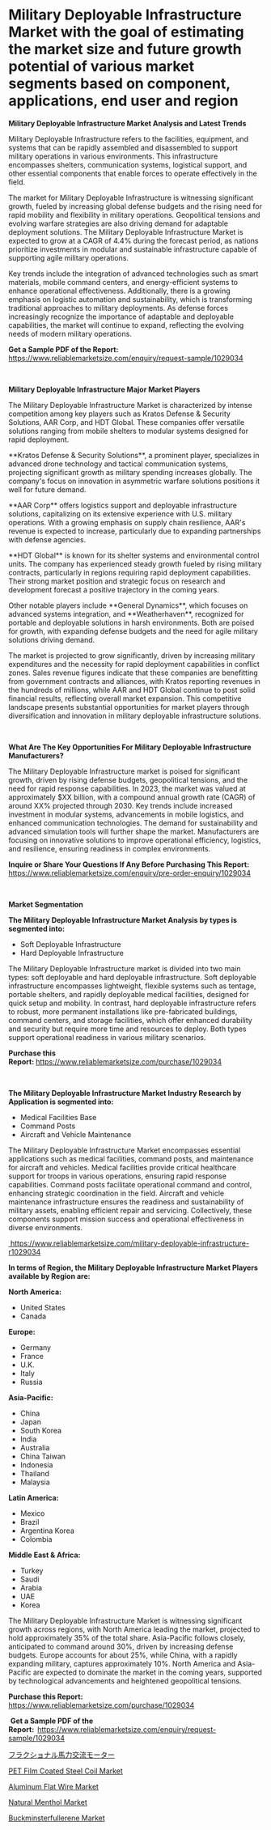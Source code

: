 <p><h1>Military Deployable Infrastructure Market with the goal of estimating the market size and future growth potential of various market segments based on component, applications, end user and region</h1></p><p><strong>Military Deployable Infrastructure Market Analysis and Latest Trends</strong></p>
<p><p>Military Deployable Infrastructure refers to the facilities, equipment, and systems that can be rapidly assembled and disassembled to support military operations in various environments. This infrastructure encompasses shelters, communication systems, logistical support, and other essential components that enable forces to operate effectively in the field. </p><p>The market for Military Deployable Infrastructure is witnessing significant growth, fueled by increasing global defense budgets and the rising need for rapid mobility and flexibility in military operations. Geopolitical tensions and evolving warfare strategies are also driving demand for adaptable deployment solutions. The Military Deployable Infrastructure Market is expected to grow at a CAGR of 4.4% during the forecast period, as nations prioritize investments in modular and sustainable infrastructure capable of supporting agile military operations.</p><p>Key trends include the integration of advanced technologies such as smart materials, mobile command centers, and energy-efficient systems to enhance operational effectiveness. Additionally, there is a growing emphasis on logistic automation and sustainability, which is transforming traditional approaches to military deployments. As defense forces increasingly recognize the importance of adaptable and deployable capabilities, the market will continue to expand, reflecting the evolving needs of modern military operations.</p></p>
<p><strong>Get a Sample PDF of the Report:&nbsp;</strong> <a href="https://www.reliablemarketsize.com/enquiry/request-sample/1029034">https://www.reliablemarketsize.com/enquiry/request-sample/1029034</a></p>
<p>&nbsp;</p>
<p><strong>Military Deployable Infrastructure Major Market Players</strong></p>
<p><p>The Military Deployable Infrastructure Market is characterized by intense competition among key players such as Kratos Defense & Security Solutions, AAR Corp, and HDT Global. These companies offer versatile solutions ranging from mobile shelters to modular systems designed for rapid deployment.</p><p>**Kratos Defense & Security Solutions**, a prominent player, specializes in advanced drone technology and tactical communication systems, projecting significant growth as military spending increases globally. The company's focus on innovation in asymmetric warfare solutions positions it well for future demand.</p><p>**AAR Corp** offers logistics support and deployable infrastructure solutions, capitalizing on its extensive experience with U.S. military operations. With a growing emphasis on supply chain resilience, AAR's revenue is expected to increase, particularly due to expanding partnerships with defense agencies.</p><p>**HDT Global** is known for its shelter systems and environmental control units. The company has experienced steady growth fueled by rising military contracts, particularly in regions requiring rapid deployment capabilities. Their strong market position and strategic focus on research and development forecast a positive trajectory in the coming years.</p><p>Other notable players include **General Dynamics**, which focuses on advanced systems integration, and **Weatherhaven**, recognized for portable and deployable solutions in harsh environments. Both are poised for growth, with expanding defense budgets and the need for agile military solutions driving demand.</p><p>The market is projected to grow significantly, driven by increasing military expenditures and the necessity for rapid deployment capabilities in conflict zones. Sales revenue figures indicate that these companies are benefitting from government contracts and alliances, with Kratos reporting revenues in the hundreds of millions, while AAR and HDT Global continue to post solid financial results, reflecting overall market expansion. This competitive landscape presents substantial opportunities for market players through diversification and innovation in military deployable infrastructure solutions.</p></p>
<p>&nbsp;</p>
<p><strong>What Are The Key Opportunities For Military Deployable Infrastructure Manufacturers?</strong></p>
<p><p>The Military Deployable Infrastructure market is poised for significant growth, driven by rising defense budgets, geopolitical tensions, and the need for rapid response capabilities. In 2023, the market was valued at approximately $XX billion, with a compound annual growth rate (CAGR) of around XX% projected through 2030. Key trends include increased investment in modular systems, advancements in mobile logistics, and enhanced communication technologies. The demand for sustainability and advanced simulation tools will further shape the market. Manufacturers are focusing on innovative solutions to improve operational efficiency, logistics, and resilience, ensuring readiness in complex environments.</p></p>
<p><strong>Inquire or Share Your Questions If Any Before Purchasing This Report:</strong> <a href="https://www.reliablemarketsize.com/enquiry/pre-order-enquiry/1029034">https://www.reliablemarketsize.com/enquiry/pre-order-enquiry/1029034</a></p>
<p>&nbsp;</p>
<p><strong>Market Segmentation</strong></p>
<p><strong>The Military Deployable Infrastructure Market Analysis by types is segmented into:</strong></p>
<p><ul><li>Soft Deployable Infrastructure</li><li>Hard Deployable Infrastructure</li></ul></p>
<p><p>The Military Deployable Infrastructure market is divided into two main types: soft deployable and hard deployable infrastructure. Soft deployable infrastructure encompasses lightweight, flexible systems such as tentage, portable shelters, and rapidly deployable medical facilities, designed for quick setup and mobility. In contrast, hard deployable infrastructure refers to robust, more permanent installations like pre-fabricated buildings, command centers, and storage facilities, which offer enhanced durability and security but require more time and resources to deploy. Both types support operational readiness in various military scenarios.</p></p>
<p><strong>Purchase this Report:&nbsp;</strong><a href="https://www.reliablemarketsize.com/purchase/1029034">https://www.reliablemarketsize.com/purchase/1029034</a></p>
<p>&nbsp;</p>
<p><strong>The Military Deployable Infrastructure Market Industry Research by Application is segmented into:</strong></p>
<p><ul><li>Medical Facilities Base</li><li>Command Posts</li><li>Aircraft and Vehicle Maintenance</li></ul></p>
<p><p>The Military Deployable Infrastructure Market encompasses essential applications such as medical facilities, command posts, and maintenance for aircraft and vehicles. Medical facilities provide critical healthcare support for troops in various operations, ensuring rapid response capabilities. Command posts facilitate operational command and control, enhancing strategic coordination in the field. Aircraft and vehicle maintenance infrastructure ensures the readiness and sustainability of military assets, enabling efficient repair and servicing. Collectively, these components support mission success and operational effectiveness in diverse environments.</p></p>
<p><a href="https://www.reliablemarketsize.com/military-deployable-infrastructure-r1029034">&nbsp;https://www.reliablemarketsize.com/military-deployable-infrastructure-r1029034</a></p>
<p><strong>In terms of Region, the Military Deployable Infrastructure Market Players available by Region are:</strong></p>
<p>
    <p> <strong> North America: </strong>
        <ul>
            <li>United States</li>
            <li>Canada</li>
        </ul>
        </p> 
    <p> <strong> Europe: </strong>
        <ul>
            <li>Germany</li>
            <li>France</li>
            <li>U.K.</li>
            <li>Italy</li>
            <li>Russia</li>
        </ul>
        </p> 
    <p> <strong> Asia-Pacific: </strong>
        <ul>
            <li>China</li>
            <li>Japan</li>
            <li>South Korea</li>
            <li>India</li>
            <li>Australia</li>
            <li>China Taiwan</li>
            <li>Indonesia</li>
            <li>Thailand</li>
            <li>Malaysia</li>
        </ul>
        </p> 
    <p> <strong> Latin America: </strong>
        <ul>
            <li>Mexico</li>
            <li>Brazil</li>
            <li>Argentina Korea</li>
            <li>Colombia</li>
        </ul>
        </p> 
    <p> <strong> Middle East & Africa: </strong>
        <ul>
            <li>Turkey</li>
            <li>Saudi</li>
            <li>Arabia</li>
            <li>UAE</li>
            <li>Korea</li>
        </ul>
    </p>
    </p>
<p><p>The Military Deployable Infrastructure Market is witnessing significant growth across regions, with North America leading the market, projected to hold approximately 35% of the total share. Asia-Pacific follows closely, anticipated to command around 30%, driven by increasing defense budgets. Europe accounts for about 25%, while China, with a rapidly expanding military, captures approximately 10%. North America and Asia-Pacific are expected to dominate the market in the coming years, supported by technological advancements and heightened geopolitical tensions.</p></p>
<p><strong>Purchase this Report: </strong><a href="https://www.reliablemarketsize.com/purchase/1029034">https://www.reliablemarketsize.com/purchase/1029034</a></p>
<p>&nbsp;<strong>Get a Sample PDF of the Report:&nbsp;&nbsp;</strong><a href="https://www.reliablemarketsize.com/enquiry/request-sample/1029034">https://www.reliablemarketsize.com/enquiry/request-sample/1029034</a></p>
<p><strong></strong></p>
<p><p><a href="https://medium.com/@beaudamore/fractional-horsepower-alternating-current-motors-5fe26fd19516">フラクショナル馬力交流モーター</a></p><p><a href="https://medium.com/@laurenperkins14/the-pet-film-coated-steel-coil-market-is-experiencing-higher-than-anticipated-demand-compared-to-fa989b4a8083">PET Film Coated Steel Coil Market</a></p><p><a href="https://issuu.com/reportprime-2/docs/aluminum-flat-wire-market-size-2030_c4d54cc102353f">Aluminum Flat Wire Market</a></p><p><a href="https://www.linkedin.com/pulse/navigating-natural-menthol-market-expert-analysis-forecast-4mlie?trackingId=zT5YH1izQjisrs4WNhV4YA%3D%3D">Natural Menthol Market</a></p><p><a href="https://medium.com/@laurenperkins14/the-buckminsterfullerene-market-research-report-provides-an-in-depth-and-up-to-date-analysis-of-48405f74b3a2">Buckminsterfullerene Market</a></p></p>